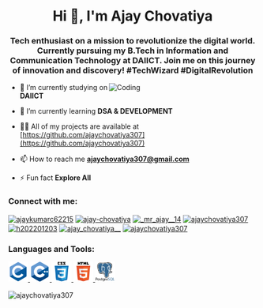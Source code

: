 <h1 align="center">Hi 👋, I'm Ajay Chovatiya</h1>
<h3 align="center">Tech enthusiast on a mission to revolutionize the digital world. Currently pursuing my B.Tech in Information and Communication Technology at DAIICT. Join me on this journey of innovation and discovery! #TechWizard #DigitalRevolution</h3>


 <img align="right" alt="Coding" width="300" src="https://cdn.dribbble.com/users/1162077/screenshots/3848914/programmer.gif">

- 🔭 I’m currently studying on **DAIICT**

- 🌱 I’m currently learning **DSA & DEVELOPMENT**

- 👨‍💻 All of my projects are available at [https://github.com/ajaychovatiya307](https://github.com/ajaychovatiya307)

- 📫 How to reach me **ajaychovatiya307@gmail.com**

- ⚡ Fun fact **Explore All**

<h3 align="left">Connect with me:</h3>
<p align="left">
<a href="https://twitter.com/ajaykumarc62215" target="blank"><img align="center" src="https://raw.githubusercontent.com/rahuldkjain/github-profile-readme-generator/master/src/images/icons/Social/twitter.svg" alt="ajaykumarc62215" height="30" width="40" /></a>
<a href="https://linkedin.com/in/ajay-chovatiya" target="blank"><img align="center" src="https://raw.githubusercontent.com/rahuldkjain/github-profile-readme-generator/master/src/images/icons/Social/linked-in-alt.svg" alt="ajay-chovatiya" height="30" width="40" /></a>
<a href="https://instagram.com/_mr_ajay__14" target="blank"><img align="center" src="https://raw.githubusercontent.com/rahuldkjain/github-profile-readme-generator/master/src/images/icons/Social/instagram.svg" alt="_mr_ajay__14" height="30" width="40" /></a>
<a href="https://www.codechef.com/users/ajaychovatiya307" target="blank"><img align="center" src="https://cdn.jsdelivr.net/npm/simple-icons@3.1.0/icons/codechef.svg" alt="ajaychovatiya307" height="30" width="40" /></a>
<a href="https://www.hackerrank.com/h202201203" target="blank"><img align="center" src="https://raw.githubusercontent.com/rahuldkjain/github-profile-readme-generator/master/src/images/icons/Social/hackerrank.svg" alt="h202201203" height="30" width="40" /></a>
<a href="https://codeforces.com/profile/ajay_chovatiya__" target="blank"><img align="center" src="https://raw.githubusercontent.com/rahuldkjain/github-profile-readme-generator/master/src/images/icons/Social/codeforces.svg" alt="ajay_chovatiya__" height="30" width="40" /></a>
<a href="https://www.leetcode.com/ajaychovatiya307" target="blank"><img align="center" src="https://raw.githubusercontent.com/rahuldkjain/github-profile-readme-generator/master/src/images/icons/Social/leet-code.svg" alt="ajaychovatiya307" height="30" width="40" /></a>
</p>

<h3 align="left">Languages and Tools:</h3>
<p align="left"> <a href="https://www.cprogramming.com/" target="_blank" rel="noreferrer"> <img src="https://raw.githubusercontent.com/devicons/devicon/master/icons/c/c-original.svg" alt="c" width="40" height="40"/> </a> <a href="https://www.w3schools.com/cpp/" target="_blank" rel="noreferrer"> <img src="https://raw.githubusercontent.com/devicons/devicon/master/icons/cplusplus/cplusplus-original.svg" alt="cplusplus" width="40" height="40"/> </a> <a href="https://www.w3schools.com/css/" target="_blank" rel="noreferrer"> <img src="https://raw.githubusercontent.com/devicons/devicon/master/icons/css3/css3-original-wordmark.svg" alt="css3" width="40" height="40"/> </a> <a href="https://www.w3.org/html/" target="_blank" rel="noreferrer"> <img src="https://raw.githubusercontent.com/devicons/devicon/master/icons/html5/html5-original-wordmark.svg" alt="html5" width="40" height="40"/> </a> <a href="https://www.postgresql.org" target="_blank" rel="noreferrer"> <img src="https://raw.githubusercontent.com/devicons/devicon/master/icons/postgresql/postgresql-original-wordmark.svg" alt="postgresql" width="40" height="40"/> </a> </p>

<p><img align="center" src="https://github-readme-stats.vercel.app/api/top-langs?username=ajaychovatiya307&show_icons=true&locale=en&layout=compact" alt="ajaychovatiya307" /></p>
